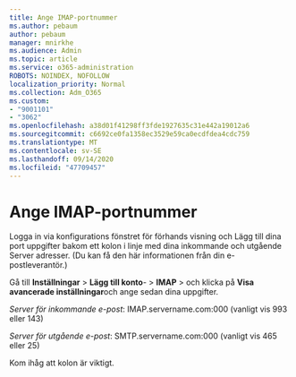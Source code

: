 ```yaml
---
title: Ange IMAP-portnummer
ms.author: pebaum
author: pebaum
manager: mnirkhe
ms.audience: Admin
ms.topic: article
ms.service: o365-administration
ROBOTS: NOINDEX, NOFOLLOW
localization_priority: Normal
ms.collection: Adm_O365
ms.custom:
- "9001101"
- "3062"
ms.openlocfilehash: a38d01f41298ff3fde1927635c31e442a19012a6
ms.sourcegitcommit: c6692ce0fa1358ec3529e59ca0ecdfdea4cdc759
ms.translationtype: MT
ms.contentlocale: sv-SE
ms.lasthandoff: 09/14/2020
ms.locfileid: "47709457"
---
```

# <a name="enter-imap-port-numbers"></a>Ange IMAP-portnummer

Logga in via konfigurations fönstret för förhands visning och Lägg till dina port uppgifter bakom ett kolon i linje med dina inkommande och utgående Server adresser. (Du kan få den här informationen från din e-postleverantör.) 

Gå till **Inställningar**  >  **Lägg till konto**-  >  **IMAP** > och klicka på **Visa avancerade inställningar**och ange sedan dina uppgifter. 

*Server för inkommande e-post*: IMAP.servername.com:000 (vanligt vis 993 eller 143) 

*Server för utgående e-post*: SMTP.servername.com:000 (vanligt vis 465 eller 25) 

Kom ihåg att kolon är viktigt. 
